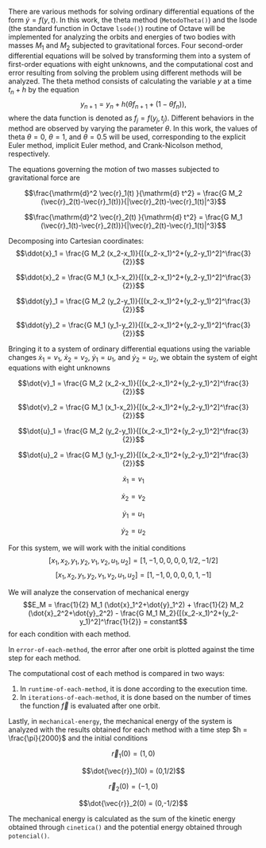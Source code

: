 There are various methods for solving ordinary differential equations of the form $\dot{y}=f(y,t)$. In this work, the theta method  (`MetodoTheta()`) and the lsode (the standard function in Octave `lsode()`) routine of Octave will be implemented for analyzing the orbits and energies of two bodies with masses $M_1$ and $M_2$ subjected to gravitational forces. Four second-order differential equations will be solved by transforming them into a system of first-order equations with eight unknowns, and the computational cost and error resulting from solving the problem using different methods will be analyzed. The theta method consists of calculating the variable $y$ at a time $t_{n}+h$ by the equation
$$y_{n+1} =y_n+h(\theta f_{n+1}+(1-\theta f_n)),$$
where the data function is denoted as $f_j = f(y_j,t_j)$. Different behaviors in the method are observed by varying the parameter $\theta$. In this work, the values of theta $\theta = 0$, $\theta = 1$, and $\theta =0.5$ will be used, corresponding to the explicit Euler method, implicit Euler method, and Crank-Nicolson method, respectively.

The equations governing the motion of two masses subjected to gravitational force are

$$\frac{\mathrm{d}^2 \vec{r}_1(t) }{\mathrm{d} t^2} = \frac{G M_2 (\vec{r}_2(t)-\vec{r}_1(t))}{|\vec{r}_2(t)-\vec{r}_1(t)|^3}$$

$$\frac{\mathrm{d}^2 \vec{r}_2(t) }{\mathrm{d} t^2} = \frac{G M_1 (\vec{r}_1(t)-\vec{r}_2(t))}{|\vec{r}_2(t)-\vec{r}_1(t)|^3}$$
 
Decomposing into Cartesian coordinates:
$$\ddot{x}_1 = \frac{G M_2 (x_2-x_1)}{[(x_2-x_1)^2+(y_2-y_1)^2]^\frac{3}{2}}$$

$$\ddot{x}_2 = \frac{G M_1 (x_1-x_2)}{[(x_2-x_1)^2+(y_2-y_1)^2]^\frac{3}{2}}$$

$$\ddot{y}_1 = \frac{G M_2 (y_2-y_1)}{[(x_2-x_1)^2+(y_2-y_1)^2]^\frac{3}{2}}$$

$$\ddot{y}_2 = \frac{G M_1 (y_1-y_2)}{[(x_2-x_1)^2+(y_2-y_1)^2]^\frac{3}{2}}$$

Bringing it to a system of ordinary differential equations using the variable changes $\dot{x}_1 = v_1$, $\dot{x}_2 = v_2$, $\dot{y}_1 = u_1$, and $\dot{y}_2 = u_2$, we obtain the system of eight equations with eight unknowns

$$\dot{v}_1 = \frac{G M_2 (x_2-x_1)}{[(x_2-x_1)^2+(y_2-y_1)^2]^\frac{3}{2}}$$

$$\dot{v}_2 = \frac{G M_1 (x_1-x_2)}{[(x_2-x_1)^2+(y_2-y_1)^2]^\frac{3}{2}}$$

$$\dot{u}_1 = \frac{G M_2 (y_2-y_1)}{[(x_2-x_1)^2+(y_2-y_1)^2]^\frac{3}{2}}$$

$$\dot{u}_2 = \frac{G M_1 (y_1-y_2)}{[(x_2-x_1)^2+(y_2-y_1)^2]^\frac{3}{2}}$$

$$\dot{x}_1 = v_1$$

$$\dot{x}_2 = v_2$$

$$\dot{y}_1 = u_1$$

$$\dot{y}_2 = u_2$$ 

For this system, we will work with the initial conditions
$$[x_1, x_2, y_1, y_2, v_1, v_2, u_1, u_2] = [1, -1, 0, 0, 0, 0, 1/2, -1/2]$$
$$[x_1, x_2, y_1, y_2, v_1, v_2, u_1, u_2] = [1, -1, 0, 0, 0, 0, 1, -1]$$

We will analyze the conservation of mechanical energy
$$E_M = \frac{1}{2} M_1 (\dot{x}_1^2+\dot{y}_1^2) 
        + \frac{1}{2} M_2 (\dot{x}_2^2+\dot{y}_2^2)
        - \frac{G M_1 M_2}{[(x_2-x_1)^2+(y_2-y_1)^2]^\frac{1}{2}}
        = constant$$
for each condition with each method.

In `error-of-each-method`, the error after one orbit is plotted against the time step for each method.

The computational cost of each method is compared in two ways:
1. In `runtime-of-each-method`, it is done according to the execution time.
2. In `iterations-of-each-method`, it is done based on the number of times the function $\vec{f}$ is evaluated after one orbit.


Lastly, in `mechanical-energy`, the mechanical energy of the system is analyzed with the results obtained for each method with a time step $h = \frac{\pi}{2000}$ and the initial conditions

$$\vec{r}_1(0) = (1,0)$$

$$\dot{\vec{r}}_1(0) = (0,1/2)$$

$$\vec{r}_2(0) = (-1,0)$$

$$\dot{\vec{r}}_2(0) =  (0,-1/2)$$

The mechanical energy is calculated as the sum of the kinetic energy obtained through `cinetica()` and the potential energy obtained through `potencial()`.
